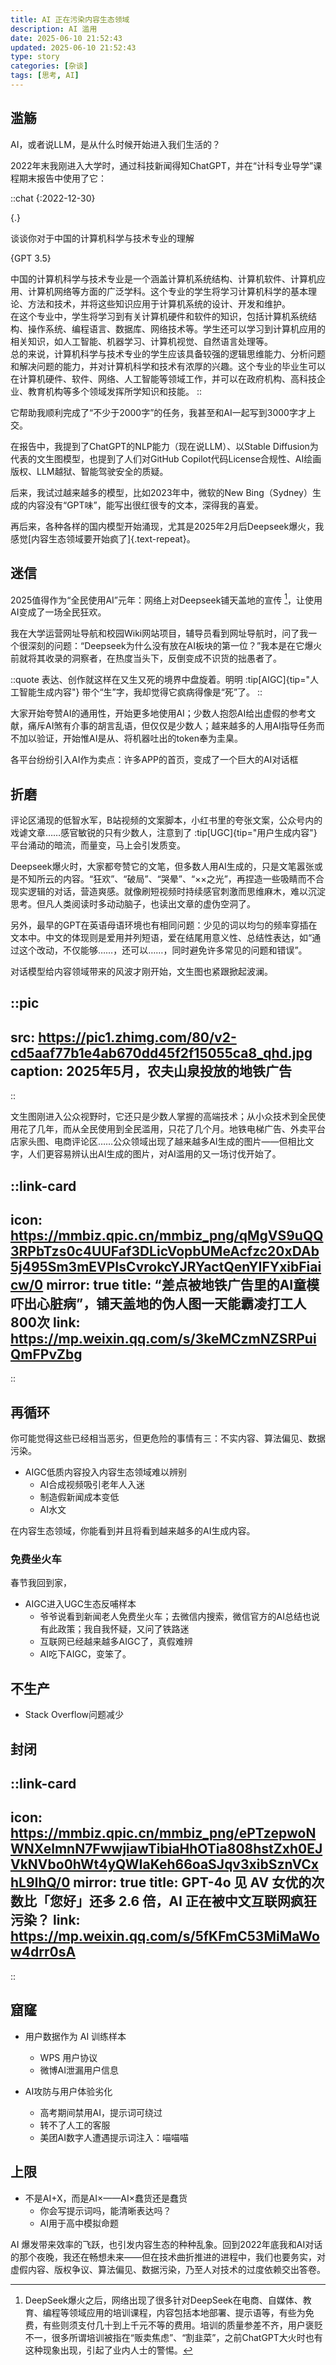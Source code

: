 ```yaml
---
title: AI 正在污染内容生态领域
description: AI 滥用
date: 2025-06-10 21:52:43
updated: 2025-06-10 21:52:43
type: story
categories: [杂谈]
tags: [思考, AI]
---
```


## 滥觞

AI，或者说LLM，是从什么时候开始进入我们生活的？

2022年末我刚进入大学时，通过科技新闻得知ChatGPT，并在“计科专业导学”课程期末报告中使用了它：

::chat
{:2022-12-30}

{.}

谈谈你对于中国的计算机科学与技术专业的理解

{GPT 3.5}

中国的计算机科学与技术专业是一个涵盖计算机系统结构、计算机软件、计算机应用、计算机网络等方面的广泛学科。这个专业的学生将学习计算机科学的基本理论、方法和技术，并将这些知识应用于计算机系统的设计、开发和维护。\
在这个专业中，学生将学习到有关计算机硬件和软件的知识，包括计算机系统结构、操作系统、编程语言、数据库、网络技术等。学生还可以学习到计算机应用的相关知识，如人工智能、机器学习、计算机视觉、自然语言处理等。\
总的来说，计算机科学与技术专业的学生应该具备较强的逻辑思维能力、分析问题和解决问题的能力，并对计算机科学和技术有浓厚的兴趣。这个专业的毕业生可以在计算机硬件、软件、网络、人工智能等领域工作，并可以在政府机构、高科技企业、教育机构等多个领域发挥所学知识和技能。
::

它帮助我顺利完成了“不少于2000字”的任务，我甚至和AI一起写到3000字才上交。

在报告中，我提到了ChatGPT的NLP能力（现在说LLM）、以Stable Diffusion为代表的文生图模型，也提到了人们对GitHub Copilot代码License合规性、AI绘画版权、LLM越狱、智能驾驶安全的质疑。

后来，我试过越来越多的模型，比如2023年中，微软的New Bing（Sydney）生成的内容没有“GPT味”，能写出很红很专的文本，深得我的喜爱。

再后来，各种各样的国内模型开始涌现，尤其是2025年2月后Deepseek爆火，我感觉[内容生态领域要开始疯了]{.text-repeat}。

## 迷信

2025值得作为“全民使用AI”元年：网络上对Deepseek铺天盖地的宣传 [^1]，让使用AI变成了一场全民狂欢。

我在大学运营网址导航和校园Wiki网站项目，辅导员看到网址导航时，问了我一个很深刻的问题：“Deepseek为什么没有放在AI板块的第一位？”我本是在它爆火前就将其收录的洞察者，在热度当头下，反倒变成不识货的拙愚者了。

::quote
表达、创作就这样在又生又死的境界中盘旋着。明明 :tip[AIGC]{tip="人工智能生成内容"} 带个“生”字，我却觉得它疯病得像是“死”了。
::

大家开始夸赞AI的通用性，开始更多地使用AI；少数人抱怨AI给出虚假的参考文献，痛斥AI煞有介事的胡言乱语，但仅仅是少数人；越来越多的人用AI指导任务而不加以验证，开始惟AI是从、将机器吐出的token奉为圭臬。

各平台纷纷引入AI作为卖点：许多APP的首页，变成了一个巨大的AI对话框

## 折磨

评论区涌现的低智水军，B站视频的文案脚本，小红书里的夸张文案，公众号内的戏谑文章……感官敏锐的只有少数人，注意到了 :tip[UGC]{tip="用户生成内容"} 平台涌动的暗流，而量变，马上会引发质变。

Deepseek爆火时，大家都夸赞它的文笔，但多数人用AI生成的，只是文笔嚣张或是不知所云的内容。“狂欢”、“破局”、“哭晕”、“××之光”，再捏造一些吸睛而不合现实逻辑的对话，营造爽感。就像刷短视频时持续感官刺激而思维麻木，难以沉淀思考。但凡人类阅读时多动动脑子，也读出文章的虚伪空洞了。

另外，最早的GPT在英语母语环境也有相同问题：少见的词以均匀的频率穿插在文本中。中文的体现则是爱用并列短语，爱在结尾用意义性、总结性表达，如“通过这个改动，不仅能够……，还可以……，同时避免许多常见的问题和错误”。

对话模型给内容领域带来的风波才刚开始，文生图也紧跟掀起波澜。

::pic
---
src: https://pic1.zhimg.com/80/v2-cd5aaf77b1e4ab670dd45f2f15055ca8_qhd.jpg
caption: 2025年5月，农夫山泉投放的地铁广告
---
::

文生图刚进入公众视野时，它还只是少数人掌握的高端技术；从小众技术到全民使用花了几年，而从全民使用到全民滥用，只花了几个月。地铁电梯广告、外卖平台店家头图、电商评论区……公众领域出现了越来越多AI生成的图片——但相比文字，人们更容易辨认出AI生成的图片，对AI滥用的又一场讨伐开始了。

::link-card
---
icon: https://mmbiz.qpic.cn/mmbiz_png/qMgVS9uQQ3RPbTzs0c4UUFaf3DLicVopbUMeAcfzc20xDAb5j495Sm3mEVPIsCvrokcYJRYactQenYIFYxibFiaicw/0
mirror: true
title: “差点被地铁广告里的AI童模吓出心脏病”，铺天盖地的伪人图一天能霸凌打工人800次
link: https://mp.weixin.qq.com/s/3keMCzmNZSRPuiQmFPvZbg
---
::

## 再循环

你可能觉得这些已经相当恶劣，但更危险的事情有三：不实内容、算法偏见、数据污染。

- AIGC低质内容投入内容生态领域难以辨别
  - AI合成视频吸引老年人入迷
  - 制造假新闻成本变低
  - AI水文

在内容生态领域，你能看到并且将看到越来越多的AI生成内容。

### 免费坐火车

春节我回到家，

- AIGC进入UGC生态反哺样本
  - 爷爷说看到新闻老人免费坐火车；去微信内搜索，微信官方的AI总结也说有此政策；我自我怀疑，又问了铁路迷
  - 互联网已经越来越多AIGC了，真假难辨
  - AI吃下AIGC，变笨了。

## 不生产

- Stack Overflow问题减少

## 封闭

::link-card
---
icon: https://mmbiz.qpic.cn/mmbiz_png/ePTzepwoNWNXelmnN7FwwjiawTibiaHhOTia808hstZxh0EJVkNVbo0hWt4yQWIaKeh66oaSJqv3xibSznVCxhL9IhQ/0
mirror: true
title: GPT-4o 见 AV 女优的次数比「您好」还多 2.6 倍，AI 正在被中文互联网疯狂污染？
link: https://mp.weixin.qq.com/s/5fKFmC53MiMaWow4drr0sA
---
::

## 窟窿

- 用户数据作为 AI 训练样本
  - WPS 用户协议
  - 微博AI泄漏用户信息

- AI攻防与用户体验劣化
  - 高考期间禁用AI，提示词可绕过
  - 转不了人工的客服
  - 美团AI数字人遭遇提示词注入：喵喵喵

## 上限

- 不是AI+X，而是AI×——AI×蠢货还是蠢货
  - 你会写提示词吗，能清晰表达吗？
  - AI用于高中模拟命题

AI 爆发带来效率的飞跃，也引发内容生态的种种乱象。回到2022年底我和AI对话的那个夜晚，我还在畅想未来——但在技术曲折推进的进程中，我们也要务实，对虚假内容、版权争议、算法偏见、数据污染，乃至人对技术的过度依赖交出答卷。

[^1]: DeepSeek爆火之后，网络出现了很多针对DeepSeek在电商、自媒体、教育、编程等领域应用的培训课程，内容包括本地部署、提示语等，有些为免费，有些则须支付几十到上千元不等的费用。培训的质量参差不齐，用户褒贬不一，很多所谓培训被指在“贩卖焦虑”、“割韭菜”，之前ChatGPT大火时也有这种现象出现，引起了业内人士的警惕。
